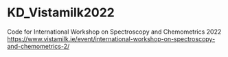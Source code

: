 # KD_Vistamilk2022

Code for International Workshop on Spectroscopy and Chemometrics 2022 https://www.vistamilk.ie/event/international-workshop-on-spectroscopy-and-chemometrics-2/
